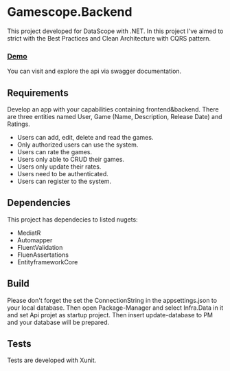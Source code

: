 # Gamescope.Backend
This project developed for DataScope with .NET. In this project I've aimed to strict with the Best Practices and Clean Architecture with CQRS pattern.

### [Demo](https://gamescope-api.azurewebsites.net/)
You can visit and explore the api via swagger documentation.

## Requirements
Develop an app with your capabilities containing frontend&backend. There are three entities named User, Game (Name, Description, Release Date) and Ratings.
* Users can add, edit, delete and read the games.
* Only authorized users can use the system.
* Users can rate the games.
* Users only able to CRUD their games.
* Users only update their rates.
* Users need to be authenticated.
* Users can register to the system.

## Dependencies
This project has dependecies to listed nugets:
* MediatR
* Automapper
* FluentValidation
* FluenAssertations
* EntityframeworkCore

## Build
Please don't forget the set the ConnectionString in the appsettings.json to your local database. 
Then open Package-Manager and select Infra.Data in it and set Api projet as startup project.
Then insert update-database to PM and your database will be prepared.

## Tests
Tests are developed with Xunit.
